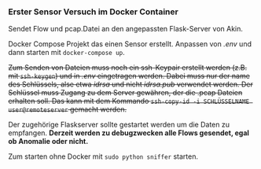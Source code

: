 ### Erster Sensor Versuch im Docker Container

Sendet Flow und pcap.Datei an den angepassten Flask-Server von Akin.

Docker Compose Projekt das einen Sensor erstellt. 
Anpassen von *.env* und dann starten mit `docker-compose up`.

~~Zum Senden von Dateien muss noch ein ssh-Keypair erstellt werden (z.B. mit `ssh-keygen`) und in *.env* 
eingetragen werden. Dabei muss nur der name des Schlüssels, alse etwa *idrsa* und nicht *idrsa.pub* verwendet werden. Der Schlüssel muss Zugang zu dem Server gewähren, der die .pcap Dateien erhalten soll. Das kann mit dem Kommando `ssh-copy-id -i SCHLÜSSELNAME user@remoteserver` gemacht werden.~~

Der zugehörige Flaskserver sollte gestartet werden um die Daten zu empfangen. **Derzeit werden zu debugzwecken alle Flows gesendet, egal ob Anomalie oder nicht.**

Zum starten ohne Docker mit `sudo python sniffer` starten. 